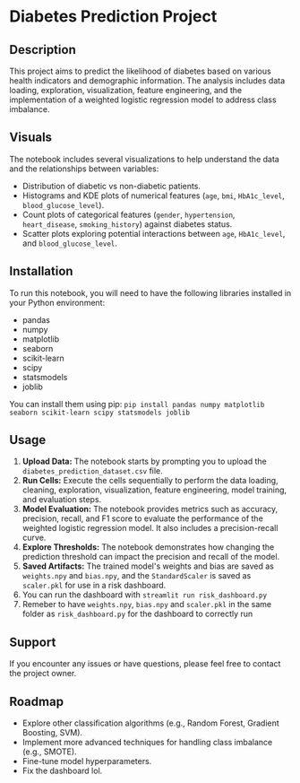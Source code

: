 # Diabetes Prediction Project

## Description

This project aims to predict the likelihood of diabetes based on various health indicators and demographic information. The analysis includes data loading, exploration, visualization, feature engineering, and the implementation of a weighted logistic regression model to address class imbalance.

## Visuals

The notebook includes several visualizations to help understand the data and the relationships between variables:

- Distribution of diabetic vs non-diabetic patients.
- Histograms and KDE plots of numerical features (`age`, `bmi`, `HbA1c_level`, `blood_glucose_level`).
- Count plots of categorical features (`gender`, `hypertension`, `heart_disease`, `smoking_history`) against diabetes status.
- Scatter plots exploring potential interactions between `age`, `HbA1c_level`, and `blood_glucose_level`.

## Installation

To run this notebook, you will need to have the following libraries installed in your Python environment:

- pandas
- numpy
- matplotlib
- seaborn
- scikit-learn
- scipy
- statsmodels
- joblib

You can install them using pip: `pip install pandas numpy matplotlib seaborn scikit-learn scipy statsmodels joblib`

## Usage

1.  **Upload Data:** The notebook starts by prompting you to upload the `diabetes_prediction_dataset.csv` file.
2.  **Run Cells:** Execute the cells sequentially to perform the data loading, cleaning, exploration, visualization, feature engineering, model training, and evaluation steps.
3.  **Model Evaluation:** The notebook provides metrics such as accuracy, precision, recall, and F1 score to evaluate the performance of the weighted logistic regression model. It also includes a precision-recall curve.
4.  **Explore Thresholds:** The notebook demonstrates how changing the prediction threshold can impact the precision and recall of the model.
5.  **Saved Artifacts:** The trained model's weights and bias are saved as `weights.npy` and `bias.npy`, and the `StandardScaler` is saved as `scaler.pkl` for use in a risk dashboard.
6.  You can run the dashboard with `streamlit run risk_dashboard.py`
7.  Remeber to have `weights.npy`, `bias.npy` and `scaler.pkl` in the same folder as `risk_dashboard.py` for the dashboard to correctly run

## Support

If you encounter any issues or have questions, please feel free to contact the project owner.

## Roadmap
- Explore other classification algorithms (e.g., Random Forest, Gradient Boosting, SVM).
- Implement more advanced techniques for handling class imbalance (e.g., SMOTE).
- Fine-tune model hyperparameters.
- Fix the dashboard lol.
